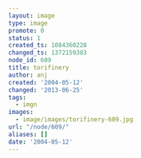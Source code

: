 ```yaml
---
layout: image
type: image
promote: 0
status: 1
created_ts: 1084360228
changed_ts: 1372159383
node_id: 609
title: torifinery
author: anj
created: '2004-05-12'
changed: '2013-06-25'
tags:
  - imgn
images:
  - image/images/torifinery-609.jpg
url: "/node/609/"
aliases: []
date: '2004-05-12'
---
```


